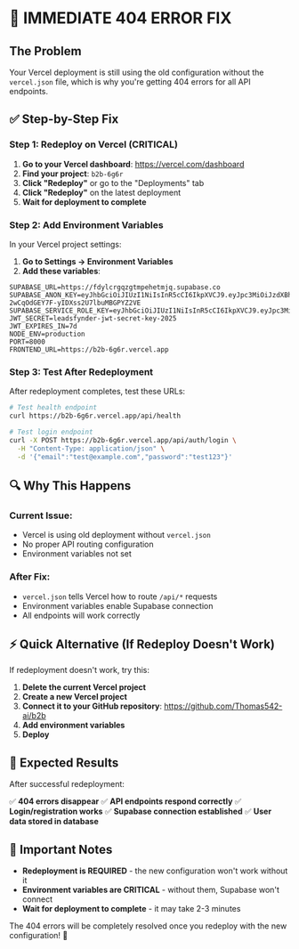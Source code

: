 # 🚨 IMMEDIATE 404 ERROR FIX

## The Problem
Your Vercel deployment is still using the old configuration without the `vercel.json` file, which is why you're getting 404 errors for all API endpoints.

## ✅ Step-by-Step Fix

### Step 1: Redeploy on Vercel (CRITICAL)

1. **Go to your Vercel dashboard**: https://vercel.com/dashboard
2. **Find your project**: `b2b-6g6r`
3. **Click "Redeploy"** or go to the "Deployments" tab
4. **Click "Redeploy"** on the latest deployment
5. **Wait for deployment to complete**

### Step 2: Add Environment Variables

In your Vercel project settings:

1. **Go to Settings → Environment Variables**
2. **Add these variables**:

```env
SUPABASE_URL=https://fdylcrgqzgtmpehetmjq.supabase.co
SUPABASE_ANON_KEY=eyJhbGciOiJIUzI1NiIsInR5cCI6IkpXVCJ9.eyJpc3MiOiJzdXBhYmFzZSIsInJlZiI6ImZdeWxjcmdxemd0bXBlaGV0bWpxIiwicm9sZSI6ImFub24iLCJpYXQiOjE3NTcxNTg4OTUsImV4cCI6MjA3MjczNDg5NX0.G7cYqR5Fx-2wCqOdGEY7F-yIDXss2U7lbuMBGPYZ2VE
SUPABASE_SERVICE_ROLE_KEY=eyJhbGciOiJIUzI1NiIsInR5cCI6IkpXVCJ9.eyJpc3MiOiJzdXBhYmFzZSIsInJlZiI6ImZdeWxjcmdxemd0bXBlaGV0bWpxIiwicm9sZSI6InNlcnZpY2Vfcm9sZSIsImlhdCI6MTc1NzE1ODg5NSwiZXhwIjoyMDcyNzM0ODk1fQ.0G5DahUWFZiDaUDNe9i4mc319_Ko23CGQljUcmnaTxo
JWT_SECRET=leadsfynder-jwt-secret-key-2025
JWT_EXPIRES_IN=7d
NODE_ENV=production
PORT=8000
FRONTEND_URL=https://b2b-6g6r.vercel.app
```

### Step 3: Test After Redeployment

After redeployment completes, test these URLs:

```bash
# Test health endpoint
curl https://b2b-6g6r.vercel.app/api/health

# Test login endpoint
curl -X POST https://b2b-6g6r.vercel.app/api/auth/login \
  -H "Content-Type: application/json" \
  -d '{"email":"test@example.com","password":"test123"}'
```

## 🔍 Why This Happens

### Current Issue:
- Vercel is using old deployment without `vercel.json`
- No proper API routing configuration
- Environment variables not set

### After Fix:
- `vercel.json` tells Vercel how to route `/api/*` requests
- Environment variables enable Supabase connection
- All endpoints will work correctly

## ⚡ Quick Alternative (If Redeploy Doesn't Work)

If redeployment doesn't work, try this:

1. **Delete the current Vercel project**
2. **Create a new Vercel project**
3. **Connect it to your GitHub repository**: https://github.com/Thomas542-ai/b2b
4. **Add environment variables**
5. **Deploy**

## 🎯 Expected Results

After successful redeployment:

✅ **404 errors disappear**
✅ **API endpoints respond correctly**
✅ **Login/registration works**
✅ **Supabase connection established**
✅ **User data stored in database**

## 🚨 Important Notes

- **Redeployment is REQUIRED** - the new configuration won't work without it
- **Environment variables are CRITICAL** - without them, Supabase won't connect
- **Wait for deployment to complete** - it may take 2-3 minutes

The 404 errors will be completely resolved once you redeploy with the new configuration! 🚀
